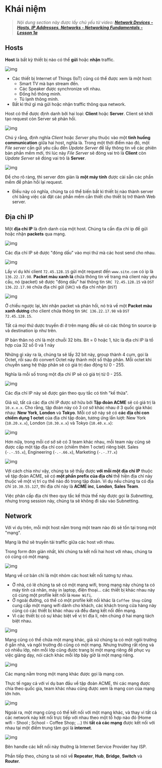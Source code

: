 # Khái niệm

>_Nội dung section này được lấy chủ yếu từ video: **[Network Devices - Hosts, IP Addresses, Networks - Networking Fundamentals - Lesson 1a](https://www.youtube.com/watch?v=bj-Yfakjllc&list=PLIFyRwBY_4bRLmKfP1KnZA6rZbRHtxmXi&index=1)**_

## Hosts

**Host** là bất kỳ thíết bị nào có thể **gửi** hoặc **nhận** traffic.

![img](/images/sub-module-2/image.png)

- Các thiết bị Internet of Things (IoT) cũng có thể được xem là một host:
  - Smart TV mà bạn stream đến.
  - Các Speaker được synchronize với nhau.
  - Đồng hồ thông minh.
  - Tủ lạnh thông minh.
- Bất kì thứ gì mà gửi hoặc nhận traffic thông qua network.

Host có thể được định danh bởi hai loại: **Client** hoặc **Server**. Client sẽ khởi tạo request còn Server sẽ phản hồi.

![img](/images/sub-module-2/Screenshot%20from%202024-09-06%2018-27-36.png)

Chú ý rằng, định nghĩa *Client* hoặc *Server* phụ thuộc vào một **tình huống communication** giữa hai host, nghĩa là. Trong một thời điểm nào đó, một *File server* cần gửi yêu cầu đến *Update Server* để lấy thông tin về các phiên bản phần mềm mới, thì lúc này *File Server* sẽ đóng vai trò là **Client** còn *Update Server* sẽ đóng vai trò là **Server**.

![img](/images/sub-module-2/Screenshot%20from%202024-09-06%2018-30-08.png)

Để cho rõ ràng, thì server đơn giản là **một máy tính** được cài sẵn các phần mềm để phản hồi lại request.
- Điều này có nghĩa, chúng ta có thể biến bất kì thiết bị nào thành server chỉ bằng việc cài đặt các phần mềm cần thiết cho thiết bị trở thành Web server.

## Địa chỉ IP

Một **địa chỉ IP** là định danh của một host. Chúng ta cần địa chỉ ip để gửi hoặc nhận **packets** qua mạng.

![img](/images/sub-module-2/Screenshot%20from%202024-09-06%2018-37-01.png)

Các địa chỉ IP sẽ được "đóng dấu" vào mọi thứ mà các host send cho nhau. 

![img](/images/sub-module-2/Screenshot%20from%202024-09-06%2018-41-12.png)

Lấy ví dụ khi client `72.45.128.15` gửi một request đến `www.site.com` có ip là `136.22.17.98`. **Packet màu xanh lá** chứa thông tin về trang mà client này yêu cầu, nó (packet) sẽ được "đóng dấu" hai thông tin `SRC 72.45.128.15` và `DST 136.22.17.98` chứa địa chỉ gửi (`SRC`) và địa chỉ nhận (`DST`)

![img](/images/sub-module-2/Screenshot%20from%202024-09-06%2018-43-04.png)

Ở chiều ngược lại, khi nhận packet và phản hồi, nó trả về một **Packet màu xanh dương** cho client chứa thông tin `SRC 136.22.17.98` và `DST 72.45.128.15`.

Tất cả mọi thứ dược truyền đi ở trên mạng đều sẽ có các thông tin source ip và destination ip như trên.

IP bản thân nó chỉ là một chuỗi 32 bits. Bit = 0 hoặc 1, tức là địa chỉ IP là tổ hợp của 32 số 0 và 1 này

Những gì xảy ra là, chúng ta sẽ lấy 32 bit này, group thành 4 cụm, gọi là Octet, rồi sau đó convert Octet này thành một số thập phân. Mỗi octet khi chuyển sang hệ thập phân sẽ có giá trị dao động từ 0 - 255.

Nghĩa là mỗi số trong một địa chỉ IP sẽ có giá trị từ 0 - 255.

![img](/images/sub-module-2/Screenshot%20from%202024-09-06%2018-49-09.png)

Các địa chỉ IP này sẽ được gán theo quy tắc có tính "kế thừa".

Giả sử, tất cả các địa chỉ IP được sở hữu bởi **Tập đoàn ACME** sẽ có giá trị là `10.x.x.x`. Cho rằng, tập đoàn này có 3 cơ sở khác nhau ở 3 quốc gia khác nhau: **New York**, **London** và **Tokyo**. Mỗi cơ sở này sẽ có **các địa chỉ con chiếm dụng 1 octet** của địa chỉ tập đoàn, tương ứng lần lượt: New York (`10.20.x.x`), London (`10.30.x.x`) và Tokyo (`10.40.x.x`):

![img](/images/sub-module-2/Screenshot%20from%202024-09-06%2018-56-23.png)

Hơn nữa, trong mỗi cơ sở sẽ có 3 team khác nhau, mỗi team này cũng sẽ được cấp một tập địa chỉ con (chiếm thêm 1 octet) riêng biệt. Sales (`-.-.55.x`), Engineering (`-.-.66.x`), Marketing (`-.-.77.x`)

![img](/images/sub-module-2/Screenshot%20from%202024-09-06%2019-01-46.png)

Với cách chia như vậy, chúng ta sẽ thấy được **với mỗi một địa chỉ IP** thuộc về tập đoàn ACME, sẽ có **một phần prefix của địa chỉ** thể hiện địa chỉ này thuộc về một vị trí cụ thể nào đó trong tập đoàn. Ví dụ nếu chúng ta có địa chỉ `10.30.55.127`, thì địa chỉ này là **ACME inc**, **London**, **Sales Team**.

Việc phân cấp địa chỉ theo quy tắc kế thừa thế này được gọi là *Subnetting*, nhưng trong session này, chúng ta sẽ không đi sâu vào Subnetting.

## Network
Với ví dụ trên, mỗi một host nằm trong một team nào đó sẽ tồn tại trong một "mạng".

Mạng là thứ sẽ truyền tải traffic giữa các host với nhau.

Trong form đơn giản nhất, khi chúng ta kết nối hai host với nhau, chúng ta có cũng có một mạng.

![img](/images/sub-module-2/Screenshot%20from%202024-09-06%2019-10-40.png)

Mạng về cơ bản chỉ là một nhóm các host kết nối tương tự nhau.
- Ở nhà, có lẽ chúng ta sẽ có một mạng wifi, trong mạng này chúng ta có máy tính cá nhân, máy in laptop, điện thoại... các thiết bị khác nhau này có cùng một profile kết nối là `Home Wifi`.
- Ở ngoài đường, có thể có một profile kết nối khác là `Coffee Shop` cũng cung cấp một mạng wifi dành cho khách, các khách trong cửa hàng này cũng có các thiết bị khác nhau và đều đang kết nối đến mạng.
- Vì các thiết bị có sự khác biệt về vị trí địa lí, nên chúng ở hai mạng tách biệt nhau.

![img](/images/sub-module-2/Screenshot%20from%202024-09-06%2019-17-51.png)

Mạng cũng có thể chứa một mạng khác, giả sử chúng ta có một ngôi trường ở gần nhà, và ngôi trường đó cũng có một mạng. Nhưng trường rất rộng và có nhiều lớp, nên mỗi lớp cũng được trang bị một mạng riêng để phục vụ việc giảng dạy, nói cách khác mỗi lớp bây giờ là một mạng riêng.

![img](/images/sub-module-2/Screenshot%20from%202024-09-06%2019-21-05.png)

Các mạng nằm trong một mạng khác được gọi là mạng con. 

Thực tế ngay cả với ví dụ ban đầu về tập đoàn ACME, thì các mạng được chia theo quốc gia, team khác nhau cũng được xem là mạng con của mạng lớn hơn.

![img](/images/sub-module-2/Screenshot%20from%202024-09-06%2019-23-26.png)

Ngoài ra, một mạng cũng có thể kết nối với một mạng khác, và thay vì tất cả các network này kết nối trực tiếp với nhau theo một tổ hợp nào đó (Home wifi - Shool ; School - Coffee Shop; ...) thì **tất cả các mạng** được kết nối với nhau tại một điểm trung tâm gọi là **internet**.

![img](/images/sub-module-2/Screenshot%20from%202024-09-06%2019-25-03.png)

Bên handle các kết nối này thường là Internet Service Provider hay ISP.

Phần tiếp theo, chúng ta sẽ nói về **Repeater**, **Hub**, **Bridge**, **Switch** và **Router**.